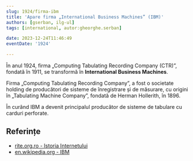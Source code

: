 ```yaml
---
slug: 1924/firma-ibm
title: 'Apare firma „International Business Machines” (IBM)'
authors: [gserban, ilg-ul]
tags: [international, autor:gheorghe.serban]

date: 2023-12-24T11:46:49
eventDate: '1924'

---
```


În anul 1924, firma „Computing Tabulating Recording Company (CTR)”,
fondată în 1911, se transformă în **International Business Machines**.

<!-- truncate -->

Firma „Computing Tabulating Recording Company”, a fost o societate
holding de producători de sisteme de înregistrare și de măsurare,
cu origini în „Tabulating Machine Company”, fondată de
Herman Hollerith, în 1896.

În curând IBM a devenit principalul producător de sisteme de tabulare
cu carduri perforate.

## Referințe

- [rite.org.ro - Istoria Internetului](https://rite.org.ro/istoria-internetului/)
- [en.wikipedia.org - IBM](https://en.wikipedia.org/wiki/IBM)
